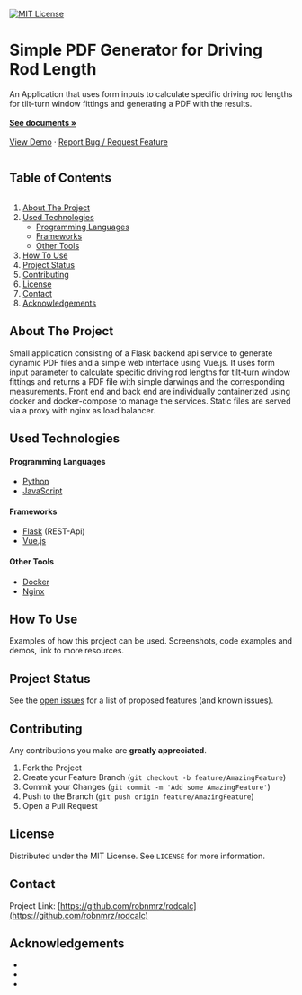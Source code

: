 <!-- [![Forks][forks-shield]][forks-url]
[![Issues][issues-shield]][issues-url] 
[![LinkedIn][linkedin-shield]][linkedin-url] -->
[![MIT License][license-shield]][license-url]

<!-- Title Section -->
<p align="left">
  <h1 align="left">Simple PDF Generator for Driving Rod Length</h1>
  <p align="left">
    An Application that uses form inputs to calculate specific driving rod lengths for tilt-turn window fittings and generating a PDF with the results.
    <br />
    <br />
    <a href="https://github.com/robnmrz/rodcalc"><strong>See documents »</strong></a>
    <br />
    <br />
    <a href="https://github.com/robnmrz/rodcalc">View Demo</a>
    ·
    <a href="https://github.com/robnmrz/rodcalc/issues">Report Bug / Request Feature</a>
  </p>
</p>



<!-- Overview Of Contents -->
<summary><h2 style="display: inline-block">Table of Contents</h2></summary>
<ol>
  <li><a href="#about-the-project">About The Project</a></li>
  <li><a href="#used-technologies">Used Technologies</a>
    <ul>
      <li><a href="#programming-languages">Programming Languages</a></li>
      <li><a href="#frameworks">Frameworks</a></li>
      <li><a href="#other-tools">Other Tools</a></li>
    </ul>
  </li>
  <li><a href="#how-to-use">How To Use</a></li>
  <li><a href="#project-status">Project Status</a></li>
  <li><a href="#contributing">Contributing</a></li>
  <li><a href="#license">License</a></li>
  <li><a href="#contact">Contact</a></li>
  <li><a href="#acknowledgements">Acknowledgements</a></li>
</ol>



<!-- About Project -->
## About The Project

<!-- [![Product Name Screen Shot][product-screenshot]](https://example.com) -->
Small application consisting of a Flask backend api service to generate dynamic PDF files and a simple web interface using Vue.js. It uses form input parameter to calculate specific driving rod lengths for tilt-turn window fittings and returns a PDF file with simple darwings and the corresponding measurements. Front end and back end are individually containerized using docker and docker-compose to manage the services. Static files are served via a proxy with nginx as load balancer.

## Used Technologies

#### Programming Languages
* [Python](https://www.python.org/)
* [JavaScript](https://developer.mozilla.org/de/docs/Web/JavaScript)

#### Frameworks
* [Flask](https://flask.palletsprojects.com/en/1.1.x/) (REST-Api)
* [Vue.js](https://vuejs.org/)

#### Other Tools
* [Docker](https://www.docker.com/)
* [Nginx](https://www.nginx.com/)

<!-- How to Use Section -->
## How To Use

Examples of how this project can be used. 
Screenshots, code examples and demos, link to more resources.

<!-- _For more examples, please refer to the [Documentation](https://example.com)_ -->

<!-- ROADMAP -->
## Project Status

See the [open issues](https://github.com/robnmrz/rodcalc/issues) for a list of proposed features (and known issues).

<!-- CONTRIBUTING -->
## Contributing

<!-- Contributions are what make the open source community such an amazing place to be learn, inspire, and create.  -->
Any contributions you make are **greatly appreciated**.

1. Fork the Project
2. Create your Feature Branch (`git checkout -b feature/AmazingFeature`)
3. Commit your Changes (`git commit -m 'Add some AmazingFeature'`)
4. Push to the Branch (`git push origin feature/AmazingFeature`)
5. Open a Pull Request

<!-- LICENSE -->
## License

Distributed under the MIT License. See `LICENSE` for more information.


<!-- CONTACT -->
## Contact

Project Link: [https://github.com/robnmrz/rodcalc](https://github.com/robnmrz/rodcalc)

<!-- Acknowledgement -->
## Acknowledgements

* []()
* []()
* []()

<!-- Markdown links and shields -->
[forks-shield]: https://img.shields.io/github/forks/robnmrz/rodcalc?label=Forks&style=flat-square
[forks-url]: https://github.com/robnmrz/repo/network/members
[issues-shield]: https://img.shields.io/github/issues/robnmrz/rodcalc?color=yellow&style=flat-square
[issues-url]: https://github.com/robnmrz/repo/issues
[license-shield]: https://img.shields.io/github/license/robnmrz/rodcalc?color=green&style=flat-square
[license-url]: https://github.com/robnmrz/rodcalc/blob/main/LICENSE.txt
[linkedin-shield]: https://img.shields.io/badge/-LinkedIn-black.svg?style=flat-square&logo=linkedin&colorB=555
[linkedin-url]: https://www.linkedin.com/in/robin-merz-01b222186/
[project-url]: https://github.com/robnmrz/rodcalc